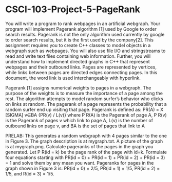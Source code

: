 # CSCI-103-Project-5-PageRank

You will write a program to rank webpages in an artificial webgraph. Your program will implement Pagerank algorithm
[1] used by Google to order search results. Pagerank is not the only algorithm used currently by google to order search
results, but it is the first used by the company[2].
This assignment requires you to create C++ classes to model objects in a webgraph such as webpages. You will also
use file I/O and stringstreams to read and write text files containing web information. Further, you will understand
how to implement directed graphs in C++ that represent webpages and their outbound links. Pages are represented
by vertices, while links between pages are directed edges connecting pages.
In this document, the word link is used interchangeably with hyperlink.

Pagerank [1] assigns numerical weights to pages in a webgraph. The purpose of the weights is to measure the importance
of a page among the rest. The algorithm attempts to model random surfer’s behavior who clicks on links at random.
The pagerank of a page represents the probability that a random surfer end up visiting that page.
Pagerank is defined as:
PR(A) = X [SIGMA] v∈BA {PR(v) / L(v)}
where P R(A) is the Pagerank of page A, P R(v) is the Pagerank of pages v which link to page A, L(v) is the number
of outbound links on page v, and BA is the set of pages that link to A

PRELAB:
This generates a random webgraph with 4 pages similar to the one in Figure 3. The graph description is at
mygraph.txt. A picture of the graph is at mygraph.png.
Calculate pageranks of the pages in the graph you generated. Let P R(id = k) be the page rank of the page
with id=k. Formulate four equations starting with PR(id = 0) + PR(id = 1) + PR(id = 2) + PR(id = 3) = 1
and solve them by any mean you want. Pageranks for pages in the graph shown in Figure 3 is: PR(id = 0) = 2/5, PR(id = 1) = 1/5, PR(id = 2) = 1/5, and  R(id = 3) = 1/5.

